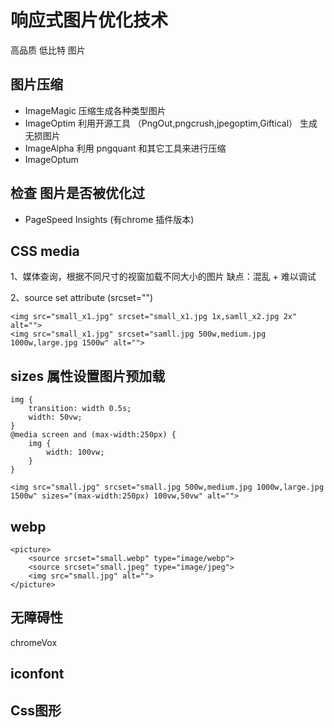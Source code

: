 #  响应式图片优化技术

高品质 低比特 图片

## 图片压缩

- ImageMagic  压缩生成各种类型图片
- ImageOptim  利用开源工具 （PngOut,pngcrush,jpegoptim,Giftical） 生成无损图片 
- ImageAlpha 利用 pngquant 和其它工具来进行压缩
- ImageOptum 

## 检查 图片是否被优化过

- PageSpeed Insights (有chrome 插件版本)


## CSS media 

1、媒体查询，根据不同尺寸的视窗加载不同大小的图片
缺点：混乱 + 难以调试

2、source set attribute  (srcset="")

```
<img src="small_x1.jpg" srcset="small_x1.jpg 1x,samll_x2.jpg 2x" alt=""> 
<img src="small_x1.jpg" srcset="samll.jpg 500w,medium.jpg 1000w,large.jpg 1500w" alt="">   
```

## sizes 属性设置图片预加载


```
img {
    transition: width 0.5s;
    width: 50vw;
}
@media screen and (max-width:250px) {
    img {
        width: 100vw;
    }
}

<img src="small.jpg" srcset="small.jpg 500w,medium.jpg 1000w,large.jpg 1500w" sizes="(max-width:250px) 100vw,50vw" alt="">
```

## webp

```
<picture>
    <source srcset="small.webp" type="image/webp">
    <source srcset="small.jpeg" type="image/jpeg">
    <img src="small.jpg" alt="">
</picture>
```

## 无障碍性

chromeVox

## iconfont

## Css图形

